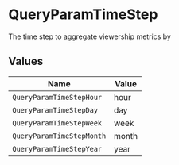 # QueryParamTimeStep

The time step to aggregate viewership metrics by


## Values

| Name                      | Value                     |
| ------------------------- | ------------------------- |
| `QueryParamTimeStepHour`  | hour                      |
| `QueryParamTimeStepDay`   | day                       |
| `QueryParamTimeStepWeek`  | week                      |
| `QueryParamTimeStepMonth` | month                     |
| `QueryParamTimeStepYear`  | year                      |